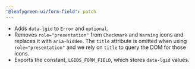 ```yaml
---
'@leafygreen-ui/form-field': patch
---
```


- Adds `data-lgid` to `Error` and `optional`.
- Removes `role="presentation"` from `Checkmark` and `Warning` icons and replaces it with `aria-hidden`. The `title` attribute is omitted when using `role="presentation"` and we rely on `title` to query the DOM for those icons.
- Exports the constant, `LGIDS_FORM_FIELD`, which stores `data-lgid` values.